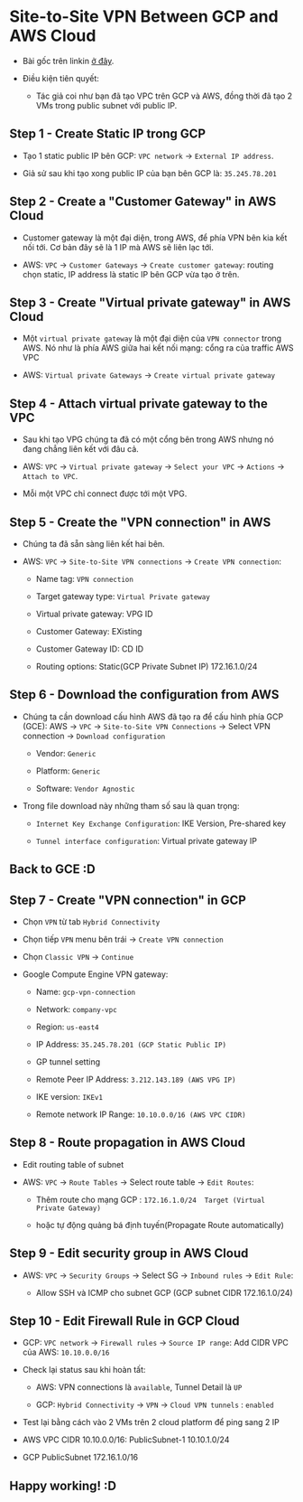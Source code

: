 # Site-to-Site VPN Between GCP and AWS Cloud

- Bài gốc trên linkin [ở đây](https://www.linkedin.com/pulse/site-to-site-vpn-between-gcp-aws-cloud-aslam-chandio/?articleId=6668922995207086080).

- Điều kiện tiên quyết:

  - Tác giả coi như bạn đã tạo VPC trên GCP và AWS, đồng thời đã tạo 2 VMs trong public subnet với public IP.

## Step 1 - Create Static IP trong GCP

- Tạo 1 static public IP bên GCP: `VPC network` -> `External IP address`.

- Giả sử sau khi tạo xong public IP của bạn bên GCP là: `35.245.78.201` 

## Step 2 - Create a "Customer Gateway" in AWS Cloud

- Customer gateway là một đại diện, trong AWS, để phía VPN bên kia kết nối tới. Cơ bản đây sẽ là 1 IP mà AWS sẽ liên lạc tới.

- AWS: `VPC` -> `Customer Gateways` -> `Create customer gateway`: routing chọn static, IP address là static IP bên GCP vừa tạo ở trên.

## Step 3 - Create "Virtual private gateway" in AWS Cloud

- Một `virtual private gateway` là một đại diện của `VPN connector` trong AWS. Nó như là phía AWS giữa hai kết nối mạng: cổng ra của traffic AWS VPC

- AWS: `Virtual private Gateways` -> `Create virtual private gateway` 


## Step 4 - Attach virtual private gateway to the VPC

- Sau khi tạo VPG chúng ta đã có một cổng bên trong AWS nhưng nó đang chẳng liên kết với đâu cả.

- AWS: `VPC` -> `Virtual private gateway` -> `Select your VPC` -> `Actions` -> `Attach to VPC`. 

- Mỗi một VPC chỉ connect được tới một VPG.

## Step 5 - Create the "VPN connection" in AWS

- Chúng ta đã sẵn sàng liên kết hai bên.

- AWS: `VPC` -> `Site-to-Site VPN connections` -> `Create VPN connection`:

  - Name tag: `VPN connection`

  - Target gateway type: `Virtual Private gateway`

  - Virtual private gateway: VPG ID

  - Customer Gateway: EXisting

  - Customer Gateway ID: CD ID

  - Routing options: Static(GCP Private Subnet IP) 172.16.1.0/24

## Step 6 - Download the configuration from AWS

- Chúng ta cần download cấu hình AWS đã tạo ra để cấu hình phía GCP (GCE): AWS -> `VPC` -> `Site-to-Site VPN Connections` -> Select VPN connection -> `Download configuration`

  - Vendor: `Generic`

  - Platform: `Generic`

  - Software: `Vendor Agnostic`

- Trong file download này những tham số sau là quan trọng:

  - `Internet Key Exchange Configuration`: IKE Version, Pre-shared key

  - `Tunnel interface configuration`: Virtual private gateway IP

## Back to GCE :D

## Step 7 - Create "VPN connection" in GCP

- Chọn `VPN` từ tab `Hybrid Connectivity`

- Chọn tiếp `VPN` menu bên trái -> `Create VPN connection`

- Chọn `Classic VPN` -> `Continue`

- Google Compute Engine VPN gateway:

  - Name: `gcp-vpn-connection`

  - Network: `company-vpc`

  - Region: `us-east4`

  - IP Address: `35.245.78.201 (GCP Static Public IP)`

  - GP tunnel setting

  - Remote Peer IP Address: `3.212.143.189 (AWS VPG IP)`

  - IKE version: `IKEv1`

  - Remote network IP Range: `10.10.0.0/16 (AWS VPC CIDR)`

## Step 8 - Route propagation in AWS Cloud

- Edit routing table of subnet

- AWS: `VPC` -> `Route Tables` -> Select route table -> `Edit Routes`:

  - Thêm route cho mạng GCP : `172.16.1.0/24  Target (Virtual Private Gateway)`

  - hoặc tự động quảng bá định tuyến(Propagate Route automatically)

## Step 9 - Edit security group in AWS Cloud

- AWS: `VPC` -> `Security Groups` -> Select SG -> `Inbound rules` -> `Edit Rule`:

  - Allow SSH và ICMP cho subnet GCP (GCP subnet CIDR 172.16.1.0/24)

## Step 10 - Edit Firewall Rule in GCP Cloud

- GCP: `VPC network` -> `Firewall rules` -> `Source IP range`: Add CIDR VPC của AWS: `10.10.0.0/16`

- Check lại status sau khi hoàn tất:

  - AWS: VPN connections là `available`, Tunnel Detail là `UP`

  - GCP: `Hybrid Connectivity` -> `VPN` -> `Cloud VPN tunnels` : `enabled`

- Test lại bằng cách vào 2 VMs trên 2 cloud platform để ping sang 2 IP

- AWS VPC CIDR  10.10.0.0/16: PublicSubnet-1     10.10.1.0/24

- GCP PublicSubnet   172.16.1.0/16




## Happy working! :D